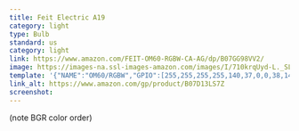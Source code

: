 ```yaml
---
title: Feit Electric A19
category: light
type: Bulb
standard: us
category: light
link: https://www.amazon.com/FEIT-OM60-RGBW-CA-AG/dp/B07GG98VV2/
image: https://images-na.ssl-images-amazon.com/images/I/710krqUyd-L._SL1500_.jpg
template: '{"NAME":"OM60/RGBW","GPIO":[255,255,255,255,140,37,0,0,38,142,141,255,255],"FLAG":0,"BASE":18}'
link_alt: https://www.amazon.com/gp/product/B07D13LS7Z
screenshot:
---
```


(note BGR color order)
